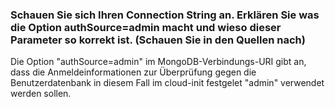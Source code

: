 ### Schauen Sie sich Ihren Connection String an. Erklären Sie was die Option authSource=admin macht und wieso dieser Parameter so korrekt ist. (Schauen Sie in den Quellen nach)
Die Option "authSource=admin" im MongoDB-Verbindungs-URI gibt an, dass die Anmeldeinformationen zur Überprüfung gegen die Benutzerdatenbank in diesem Fall im cloud-init festgelet "admin" verwendet werden sollen.
